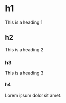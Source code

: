 # h1
This is a heading 1
## h2
This is a heading 2
### h3
This is a heading 3
#### h4
Lorem ipsum dolor sit amet.
